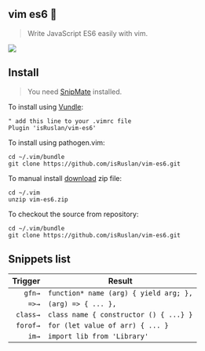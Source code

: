 ## vim es6 :dancer:

> Write JavaScript ES6 easily with vim.

![](https://raw.githubusercontent.com/isRuslan/vim-es6/master/sample.gif)

## Install

> You need [SnipMate](https://github.com/garbas/vim-snipmate) installed.

To install using [Vundle](https://github.com/gmarik/vundle):

	" add this line to your .vimrc file
	Plugin 'isRuslan/vim-es6'

To install using pathogen.vim:

	cd ~/.vim/bundle
	git clone https://github.com/isRuslan/vim-es6.git

To manual install [download](https://github.com/isRuslan/vim-es6/releases) zip file:

	cd ~/.vim
	unzip vim-es6.zip


To checkout the source from repository:

	cd ~/.vim/bundle
	git clone https://github.com/isRuslan/vim-es6.git

## Snippets list
| Trigger  | Result  |
| -------: | ------- |
| `gfn→`   | `function* name (arg) { yield arg; },` |
| `=>→`    | `(arg) => { ... },` |
| `class→` | `class name { constructor () { ...} }` |
| `forof→` | `for (let value of arr) { ... }` |
| `im→`    | `import lib from 'Library'` |
